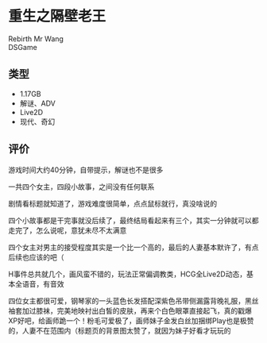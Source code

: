 # 重生之隔壁老王

Rebirth Mr Wang  
DSGame

## 类型

- 1.17GB
- 解谜、ADV
- Live2D
- 现代、奇幻

## 评价

游戏时间大约40分钟，自带提示，解谜也不是很多

一共四个女主，四段小故事，之间没有任何联系

剧情看标题就知道了，游戏难度很简单，点点鼠标就行，真没啥说的

四个小故事都是干完事就没后续了，最终结局看起来有三个，其实一分钟就可以都走完了，怎么说呢，意犹未尽不太满意

四个女主对男主的接受程度其实是一个比一个高的，最后的人妻基本默许了，有点后续也应该的吧（

H事件总共就几个，画风蛮不错的，玩法正常偏调教类，HCG全Live2D动态，基本全语音，有音效

四位女主都很可爱，钢琴家的一头蓝色长发搭配深紫色吊带侧漏露背晚礼服，黑丝袖套加过膝袜，完美地映衬出白皙的皮肤，再来个白色眼罩直接起飞，真的戳爆XP好吧，给画师跪一个！粉毛可爱极了，画师妹子金发白丝加捆绑Play也是极赞的，人妻不在范围内（标题页的背景图太赞了，就因为妹子好看才玩玩的
